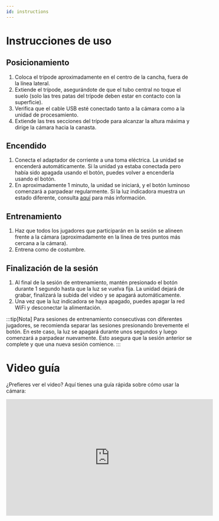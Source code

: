 ```yaml
---
id: instructions
---
```


# Instrucciones de uso

## Posicionamiento

1. Coloca el trípode aproximadamente en el centro de la cancha, fuera de la línea lateral.
2. Extiende el trípode, asegurándote de que el tubo central no toque el suelo (solo las tres patas del trípode deben estar en contacto con la superficie).
3. Verifica que el cable USB esté conectado tanto a la cámara como a la unidad de procesamiento.
4. Extiende las tres secciones del trípode para alcanzar la altura máxima y dirige la cámara hacia la canasta.

## Encendido

1. Conecta el adaptador de corriente a una toma eléctrica. La unidad se encenderá automáticamente. Si la unidad ya estaba conectada pero había sido apagada usando el botón, puedes volver a encenderla usando el botón.
2. En aproximadamente 1 minuto, la unidad se iniciará, y el botón luminoso comenzará a parpadear regularmente. Si la luz indicadora muestra un estado diferente, consulta [aquí](before-starting#states) para más información.

## Entrenamiento

1. Haz que todos los jugadores que participarán en la sesión se alineen frente a la cámara (aproximadamente en la línea de tres puntos más cercana a la cámara).
2. Entrena como de costumbre.

## Finalización de la sesión

1. Al final de la sesión de entrenamiento, mantén presionado el botón durante 1 segundo hasta que la luz se vuelva fija. La unidad dejará de grabar, finalizará la subida del video y se apagará automáticamente.
2. Una vez que la luz indicadora se haya apagado, puedes apagar la red WiFi y desconectar la alimentación.

:::tip[Nota]
Para sesiones de entrenamiento consecutivas con diferentes jugadores, se recomienda separar las sesiones presionando brevemente el botón. En este caso, la luz se apagará durante unos segundos y luego comenzará a parpadear nuevamente. Esto asegura que la sesión anterior se complete y que una nueva sesión comience.
:::

# Video guía
¿Prefieres ver el video? Aquí tienes una guía rápida sobre cómo usar la cámara:
<iframe width="560" height="315" src="https://www.youtube.com/embed/09SuO-30Nlo?si=HTF-2DR2wsDSOSIS" title="YouTube video player" frameborder="0" allow="accelerometer; autoplay; clipboard-write; encrypted-media; gyroscope; picture-in-picture; web-share" referrerpolicy="strict-origin-when-cross-origin" allowfullscreen></iframe>